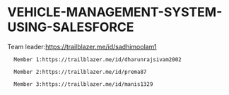 # VEHICLE-MANAGEMENT-SYSTEM-USING-SALESFORCE

Team leader:https://trailblazer.me/id/sadhimoolam1

      Member 1:https://trailblazer.me/id/dharunrajsivam2002

      Member 2:https://trailblazer.me/id/prema87

      Member 3:https://trailblazer.me/id/manis1329
